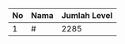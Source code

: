 | No | Nama            | Jumlah Level |
|----|-----------------|--------------|
| 1  | #    |    2285        |
